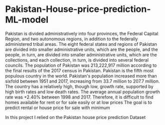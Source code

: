 # Pakistan-House-price-prediction-ML-model
Pakistan is divided administratively into four provinces, the Federal Capital Region, and two autonomous regions, in addition to the federally administered tribal areas. 
The eight federal states and regions of Pakistan are divided into smaller administrative units, which are the people, and the people, in turn, are divided into smaller administrative units, which are the collections, and each collection, in turn, is divided into several federal councils.
The population of Pakistan was 213,222,917 million according to the final results of the 2017 census in Pakistan.  Pakistan is the fifth most populous country in the world.  Pakistan's population increased more than sixfold between 1951 and 2017, increasing from 33.7 million to 207.7 million.  The country has a relatively high, though low, growth rate, supported by high birth rates and low death rates.  The average annual population growth rate was +2.40% between 1998 and 2017.  Therefore, it is difficult to find homes available for rent or for sale easily or at low prices
The goal is to predict rental or house price for sale with minimum

In this project I relied on the Pakistan house price prediction Dataset




